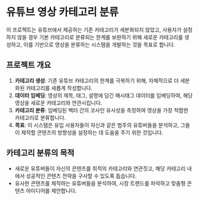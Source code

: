 # 유튜브 영상 카테고리 분류

이 프로젝트는 유튜브에서 제공하는 기존 카테고리가 세분화되지 않았고, 사용자가 설정하지 않을 경우 기본 카테고리로 분류되는 한계를 보완하기 위해 새로운 카테고리를 생성하고, 이를 기반으로 영상을 분류하는 시스템을 개발하는 것을 목표로 합니다. 

## 프로젝트 개요

1. **카테고리 생성**: 기존 유튜브 카테고리의 한계를 극복하기 위해, 자체적으로 더 세분화된 카테고리를 새롭게 작성합니다.
2. **데이터 임베딩**: 영상의 제목, 태그, 설명에 담긴 해시태그 데이터를 임베딩하여, 해당 영상을 새로운 카테고리와 연관시킵니다.
3. **카테고리 분류**: 임베딩된 벡터 간의 코사인 유사성을 측정하여 영상을 가장 적합한 카테고리로 분류합니다.
4. **목표**: 이 시스템은 유입 사용자들이 자신과 같은 범주의 유튜버들을 분석하고, 그들이 제작할 콘텐츠의 방향성을 설정하는 데 도움을 주기 위한 것입니다.

## 카테고리 분류의 목적

- 새로운 유튜버들이 자신의 콘텐츠를 최적의 카테고리와 연관짓고, 해당 카테고리 내에서 성공적인 콘텐츠 전략을 구사할 수 있도록 돕습니다.
- 유사한 콘텐츠를 제작하는 유튜버들을 분석하여, 시장 트렌드를 파악하고 맞춤형 콘텐츠 아이디어를 제안합니다.
